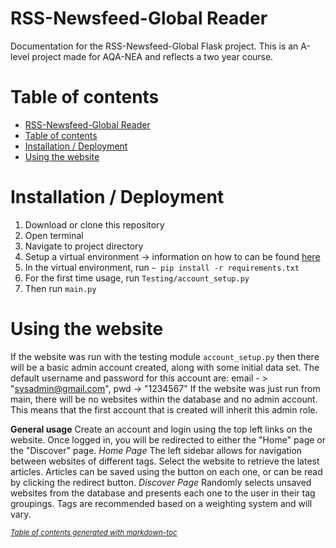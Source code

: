 # RSS-Newsfeed-Global Reader 

Documentation for the RSS-Newsfeed-Global Flask project. This is an A-level project made for AQA-NEA and reflects a two year course.

# Table of contents
- [RSS-Newsfeed-Global Reader](#rss-newsfeed-global-reader)
- [Table of contents](#table-of-contents)
- [Installation / Deployment](#installation-/-deployment)
- [Using the website](#using-the-website)




# Installation / Deployment
1. Download or clone this repository 
2. Open terminal
3. Navigate to project directory
4. Setup a virtual environment -> information on how to can be found [here](https://www.freecodecamp.org/news/how-to-setup-virtual-environments-in-python/)
5. In the virtual environment, run ``~ pip install -r requirements.txt``
6. For the first time usage, run ``Testing/account_setup.py``
7. Then run ``main.py``

# Using the website
If the website was run with the testing module `account_setup.py` then there will be a basic admin account created, along with some initial data set. The default username and password for this account are: email - > "sysadmin@gmail.com", pwd -> "1234567"
If the website was just run from main, there will be no websites within the database and no admin account. This means that the first account that is created will inherit this admin role.

**General usage**
Create an account and login using the top left links on the website. Once logged in, you will be redirected to either the "Home" page or the "Discover" page. 
*Home Page*
The left sidebar allows for navigation between websites of different tags. Select the website to retrieve the latest articles. Articles can be saved using the button on each one, or can be read by clicking the redirect button.
*Discover Page*
Randomly selects unsaved websites from the database and presents each one to the user in their tag groupings. Tags are recommended based on a weighting system and will vary.

<small><i><a href='http://ecotrust-canada.github.io/markdown-toc/'>Table of contents generated with markdown-toc</a></i></small>
